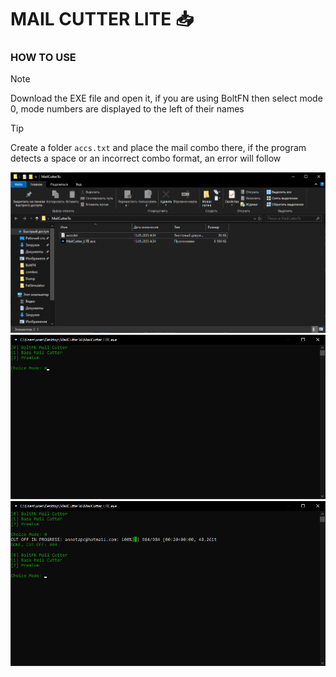 # MAIL CUTTER LITE 📥

<h3>HOW TO USE</h3>

> [!NOTE]
> Download the EXE file and open it, if you are using BoltFN then select mode 0, mode numbers are displayed to the left of their names <br>

> [!TIP]
> Create a folder `accs.txt` and place the mail combo there, if the program detects a space or an incorrect combo format, an error will follow

![Folder](/assets/FolderScreen.png)
![Primary](/assets/primary.png)
![Result](/assets/result.png)
